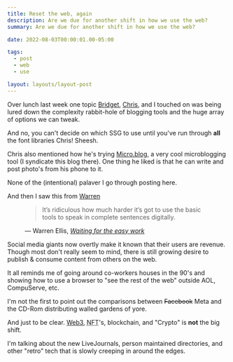 ```yaml
---
title: Reset the web, again
description: Are we due for another shift in how we use the web?
summary: Are we due for another shift in how we use the web?

date: 2022-08-03T00:00:01.00-05:00

tags:
  - post
  - web
  - use

layout: layouts/layout-post
---
```

Over lunch last week one topic <a href="https://www.bridgestew.com" class="h-card" rel="friend met" title="">Bridget</a>, <a href="https://ctmiller.net" class="h-card" rel="friend met">Chris</a>, and I touched on was being lured down the complexity rabbit-hole of blogging tools and the huge array of options we can tweak.

And no, you can't decide on which SSG to use until you've run through <strong>all</strong> the font libraries Chris! Sheesh.

Chris also mentioned how he's trying <a href="https://micro.blog" title="cool microblogging tool">Micro.blog</a>, a very cool microblogging tool (I syndicate this blog there). One thing he liked is that he can write and post photo's from his phone to it.

None of the (intentional) palaver I go through posting here.

And then I saw this from <a href="https://warrenellis.ltd" class="h-card" rel="met acquaintance" title="">Warren</a>

<figure class="blockquote">
	<blockquote cite="https://warrenellis.ltd/jot/waiting-for-the-easy-work/">
		<p>It’s ridiculous how much harder it’s got to use the basic tools to speak in complete sentences digitally.</p>
	</blockquote>
	<figcaption>— Warren Ellis, <cite><a href="https://warrenellis.ltd/jot/waiting-for-the-easy-work/" title="blog post">Waiting for the easy work</a></cite></figcaption>
</figure>

Social media giants now overtly make it known that their users are revenue. Though most don't really seem to mind, there is still growing desire to publish & consume content from others on the web.

It all reminds me of going around co-workers houses in the 90's and showing how to use a browser to "see the rest of the web" outside AOL, CompuServe, etc.

I'm not the first to point out the comparisons between <strike>Facebook</strike> Meta and the CD-Rom distributing walled gardens of yore.

And just to be clear. <a href="https://web3isgoinggreat.com" title="blog highlighting how it is not going great">Web3</a>, <abbr title="Non Fungible Tokens">NFT</abbr>'s, blockchain, and "Crypto" is <strong>not</strong> the big shift.

I'm talking about the new LiveJournals, person maintained directories, and other "retro" tech that is slowly creeping in around the edges.


